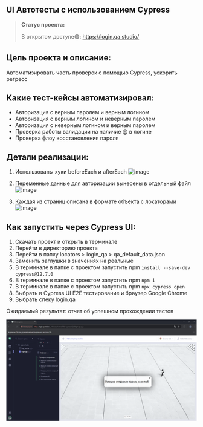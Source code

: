 <h2>UI Автотесты с использованием Cypress</h2>

> **Статус проекта:**
> 
> В открытом доступе🟢: https://login.qa.studio/


## Цель проекта и описание:
Автоматизировать часть проверок с помощью Cypress, ускорить регресс

## Какие тест-кейсы автоматизировал:
* Авторизация с верным паролем и верным логином
* Авторизация c верным логином и неверным паролем
* Авторизация с неверным логином и верным паролем
* Проверка работы валидации на наличие @ в логине
* Проверка флоу восстановления пароля

## Детали реализации:

1. Использованы хуки beforeEach и afterEach
![image](https://github.com/ValeryQA1911/atests_cypress/blob/main/static/hooks.png)

2. Переменные данные для авторизации вынесены в отдельный файл
![image](https://github.com/ValeryQA1911/atests_cypress/blob/main/static/data_var.png)

3. Каждая из страниц описана в формате объекта с локаторами
![image](https://github.com/ValeryQA1911/atests_cypress/blob/main/static/locators.png)

## Как запустить через Cypress UI:
1. Скачать проект и открыть в терминале
2. Перейти в директорию проекта
3. Перейти в папку locators > login_qa > qa_default_data.json
4. Заменить заглушки в значениях на реальные
5. В терминале в папке с проектом запустить npm `install --save-dev cypress@12.7.0`
6. В терминале в папке с проектом запустить npm `npm i`
7. В терминале в папке с проектом запустить npm `npx cypress open`
8. Выбрать в Cypress UI E2E тестирование и браузер Google Chrome
9. Выбрать спеку login.qa

Ожидаемый результат: отчет об успешном прохождении тестов

![image](https://github.com/ValeryQA1911/Login_Cypress_ATests/blob/main/static/login_done.png)
